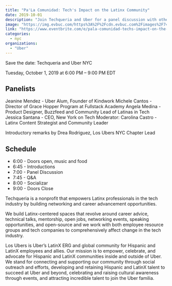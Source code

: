 ```yaml
---
title: "Pa'La Comunidad: Tech's Impact on the Latinx Community"
date: 2019-10-01
description: "Join Techqueria and Uber for a panel discussion with other Latinx in Tech for Hispanic Heritage Month"
image: "https://img.evbuc.com/https%3A%2F%2Fcdn.evbuc.com%2Fimages%2F74046047%2F249256871414%2F1%2Foriginal.20190924-011913?w=800&auto=compress&rect=0%2C84%2C1920%2C960&s=0af7e9f1c6e20b09fe5fad6ef773d688"
link: "https://www.eventbrite.com/e/pala-comunidad-techs-impact-on-the-latinx-community-tickets-73060691495"
categories:
  - nyc
organizations:
  - "Uber"
---
```


Save the date: Techqueria and Uber NYC

Tuesday, October 1, 2019 at 6:00 PM – 9:00 PM EDT

## Panelists

Jeanine Mendez - Uber Alum, Founder of Kindwork
Michele Cantos - Director of Grace Hopper Program at Fullstack Academy
Angela Medina - Product Designer, Buzzfeed and Community Lead of Latinas in Tech
Jessica Santana - CEO, New York on Tech
Moderator: Carolina Castro - Latinx Content Strategist and Community Leader

Introductory remarks by Drea Rodriguez, Los Ubers NYC Chapter Lead

## Schedule

- 6:00 - Doors open, music and food
- 6:45 - Introductions
- 7:00 - Panel Discussion
- 7:45 - Q&A
- 8:00 - Socializar
- 9:00 - Doors Close

Techqueria is a nonprofit that empowers Latinx professionals in the tech industry by building networking and career advancement opportunities.

We build Latinx-centered spaces that revolve around career advice, technical talks, mentorship, open jobs, networking events, speaking opportunities, and open-source and we work with both employee resource groups and tech companies to comprehensively affect change in the tech industry.

Los Ubers is Uber’s LatinX ERG and global community for Hispanic and LatinX employees and allies. Our mission is to empower, celebrate, and advocate for Hispanic and LatinX communities inside and outside of Uber. We stand for connecting and supporting our community through social outreach and efforts, developing and retaining Hispanic and LatinX talent to succeed at Uber and beyond, celebrating and raising cultural awareness through events, and attracting incredible talent to join the Uber familia.
